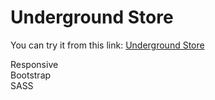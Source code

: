 # Underground Store

You can try it from this link: <a href='https://underground-storetr.netlify.app'>Underground Store</a>
 
Responsive      
Bootstrap            
SASS
